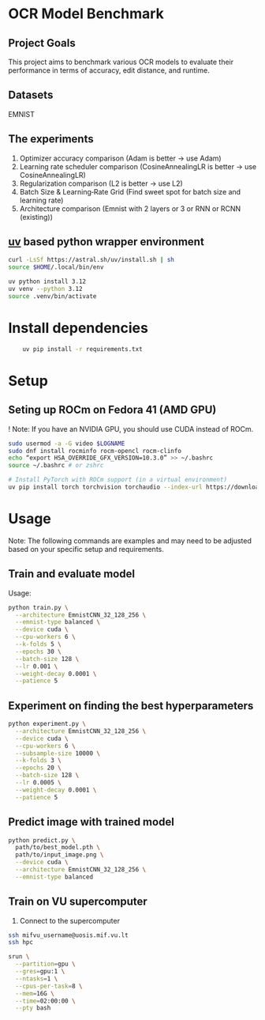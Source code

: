 # OCR Model Benchmark

## Project Goals

This project aims to benchmark various OCR models to evaluate their performance in terms of
accuracy, edit distance, and runtime.

## Datasets
EMNIST

## The experiments
1. Optimizer accuracy comparison (Adam is better -> use Adam)
2. Learning rate scheduler comparison (CosineAnnealingLR is better -> use CosineAnnealingLR)
3. Regularization comparison (L2 is better -> use L2)
4. Batch Size & Learning‐Rate Grid (Find sweet spot for batch size and learning rate)
5. Architecture comparison (Emnist with 2 layers or 3 or RNN or RCNN (existing))


## [uv](https://github.com/astral-sh/uv) based python wrapper environment
```bash
curl -LsSf https://astral.sh/uv/install.sh | sh
source $HOME/.local/bin/env

uv python install 3.12
uv venv --python 3.12
source .venv/bin/activate
```

# Install dependencies
```bash
    uv pip install -r requirements.txt
```

# Setup
## Seting up ROCm on Fedora 41 (AMD GPU)
! Note: If you have an NVIDIA GPU, you should use CUDA instead of ROCm.
```bash
sudo usermod -a -G video $LOGNAME
sudo dnf install rocminfo rocm-opencl rocm-clinfo
echo “export HSA_OVERRIDE_GFX_VERSION=10.3.0” >> ~/.bashrc
source ~/.bashrc # or zshrc

# Install PyTorch with ROCm support (in a virtual environment)
uv pip install torch torchvision torchaudio --index-url https://download.pytorch.org/whl/rocm6.2
```

# Usage
Note: The following commands are examples and may need to be adjusted based on your specific setup and requirements.

## Train and evaluate model

Usage:
```bash
python train.py \
  --architecture EmnistCNN_32_128_256 \
  --emnist-type balanced \
  --device cuda \
  --cpu-workers 6 \
  --k-folds 5 \
  --epochs 30 \
  --batch-size 128 \
  --lr 0.001 \
  --weight-decay 0.0001 \
  --patience 5
```

## Experiment on finding the best hyperparameters
```bash
python experiment.py \
  --architecture EmnistCNN_32_128_256 \
  --device cuda \
  --cpu-workers 6 \
  --subsample-size 10000 \
  --k-folds 3 \
  --epochs 20 \
  --batch-size 128 \
  --lr 0.0005 \
  --weight-decay 0.0001 \
  --patience 5
```
## Predict image with trained model
```bash
python predict.py \
  path/to/best_model.pth \
  path/to/input_image.png \
  --device cuda \
  --architecture EmnistCNN_32_128_256 \
  --emnist-type balanced
```

## Train on VU supercomputer
1. Connect to the supercomputer
```bash
ssh mifvu_username@uosis.mif.vu.lt
ssh hpc

srun \
  --partition=gpu \
  --gres=gpu:1 \
  --ntasks=1 \
  --cpus-per-task=8 \
  --mem=16G \
  --time=02:00:00 \
  --pty bash
```